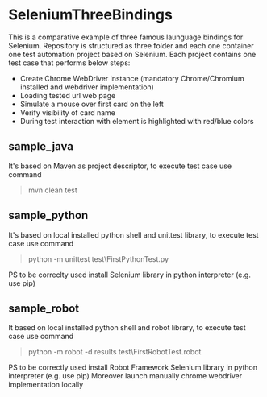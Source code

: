 # SeleniumThreeBindings

This is a comparative example of three famous launguage bindings for Selenium. Repository is structured as three folder and each one container one test automation project based on Selenium. Each project contains one test case that performs below steps:

* Create Chrome WebDriver instance (mandatory Chrome/Chromium installed and webdriver implementation)
* Loading tested url web page
* Simulate a mouse over first card on the left
* Verify visibility of card name
* During test interaction with element is highlighted with red/blue colors 

## sample_java
It's based on Maven as project descriptor, to execute test case use command
> mvn clean test

## sample_python
It's based on local installed python shell and unittest library, to execute test case use command
> python -m unittest test\FirstPythonTest.py

PS to be correclty used install Selenium library in python interpreter (e.g. use pip)

## sample_robot
It based on local installed python shell and robot library, to execute test case use command
> python -m robot -d results test\FirstRobotTest.robot

PS to be correctly used install Robot Framework Selenium library in python interpreter (e.g. use pip)
Moreover launch manually chrome webdriver implementation locally
